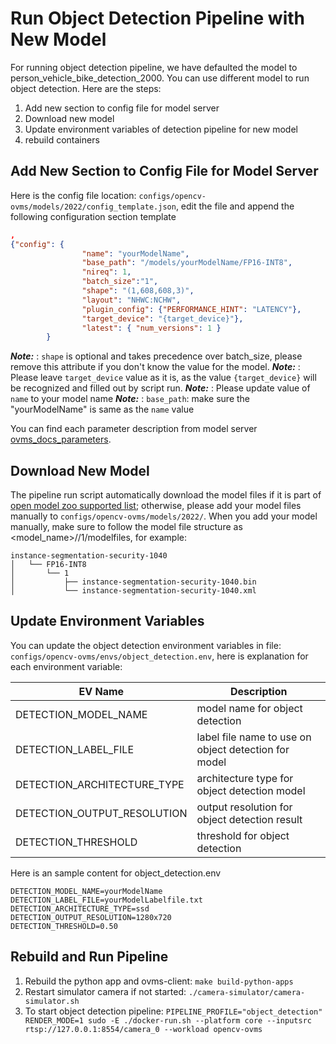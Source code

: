 # Run Object Detection Pipeline with New Model
For running object detection pipeline, we have defaulted the model to person_vehicle_bike_detection_2000. You can use different model to run object detection. Here are the steps:

1. Add new section to config file for model server
2. Download new model
3. Update environment variables of detection pipeline for new model
4. rebuild containers


## Add New Section to Config File for Model Server
Here is the config file location: `configs/opencv-ovms/models/2022/config_template.json`, edit the file and append the following configuration section template
```json
,
{"config": {
                "name": "yourModelName",
                "base_path": "/models/yourModelName/FP16-INT8",
                "nireq": 1,
                "batch_size":"1",
                "shape": "(1,608,608,3)",
                "layout": "NHWC:NCHW",
                "plugin_config": {"PERFORMANCE_HINT": "LATENCY"},
                "target_device": "{target_device}"},
                "latest": { "num_versions": 1 }
        }
```
**_Note:_**  : `shape` is optional and takes precedence over batch_size, please remove this attribute if you don't know the value for the model.
**_Note:_**  : Please leave `target_device` value as it is, as the value `{target_device}` will be recognized and filled out by script run.
**_Note:_**  : Please update value of `name` to your model name
**_Note:_**  : `base_path`: make sure the "yourModelName" is same as the `name` value

You can find each parameter description from model server [ovms_docs_parameters](https://docs.openvino.ai/2023.0/ovms_docs_parameters.html).

## Download New Model
The pipeline run script automatically download the model files if it is part of [open model zoo supported list](https://github.com/openvinotoolkit/open_model_zoo/blob/master/demos/object_detection_demo/python/models.lst); otherwise, please add your model files manually to `configs/opencv-ovms/models/2022/`. When you add your model manually, make sure to follow the model file structure as <model_name>/<Precision>/1/modelfiles, for example:

```text
instance-segmentation-security-1040
│   └── FP16-INT8
│       └── 1
│           ├── instance-segmentation-security-1040.bin
│           └── instance-segmentation-security-1040.xml
```

## Update Environment Variables
You can update the object detection environment variables in file: `configs/opencv-ovms/envs/object_detection.env`, here is explanation for each environment variable:

| EV Name                           | Description                                           |
| ----------------------------------| ------------------------------------------------------|
| DETECTION_MODEL_NAME              | model name for object detection                       |
| DETECTION_LABEL_FILE              | label file name to use on object detection for model  |
| DETECTION_ARCHITECTURE_TYPE       | architecture type for object detection model          |
| DETECTION_OUTPUT_RESOLUTION       | output resolution for object detection result         |
| DETECTION_THRESHOLD               | threshold for object detection                        |

Here is an sample content for object_detection.env
```text
DETECTION_MODEL_NAME=yourModelName
DETECTION_LABEL_FILE=yourModelLabelfile.txt
DETECTION_ARCHITECTURE_TYPE=ssd
DETECTION_OUTPUT_RESOLUTION=1280x720
DETECTION_THRESHOLD=0.50
```

## Rebuild and Run Pipeline
1. Rebuild the python app and ovms-client: `make build-python-apps`
2. Restart simulator camera if not started: `./camera-simulator/camera-simulator.sh`
3. To start object detection pipeline: `PIPELINE_PROFILE="object_detection" RENDER_MODE=1 sudo -E ./docker-run.sh --platform core --inputsrc rtsp://127.0.0.1:8554/camera_0 --workload opencv-ovms`